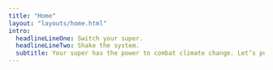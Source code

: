 ```yaml
---
title: "Home"
layout: "layouts/home.html"
intro:
  headlineLineOne: Switch your super.
  headlineLineTwo: Shake the system.
  subtitle: Your super has the power to combat climate change. Let’s put it to work.
---
```


